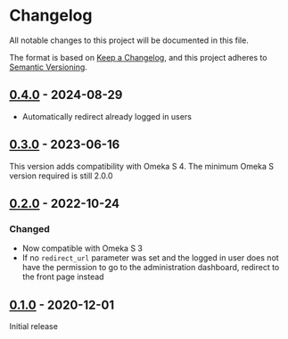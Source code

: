 # Changelog
All notable changes to this project will be documented in this file.

The format is based on [Keep a Changelog](https://keepachangelog.com/en/1.0.0/),
and this project adheres to [Semantic Versioning](https://semver.org/spec/v2.0.0.html).

## [0.4.0] - 2024-08-29

- Automatically redirect already logged in users

## [0.3.0] - 2023-06-16

This version adds compatibility with Omeka S 4. The minimum Omeka S version
required is still 2.0.0

## [0.2.0] - 2022-10-24

### Changed

- Now compatible with Omeka S 3
- If no `redirect_url` parameter was set and the logged in user does not have
  the permission to go to the administration dashboard, redirect to the front
  page instead

## [0.1.0] - 2020-12-01

Initial release

[0.4.0]: https://github.com/biblibre/omeka-s-module-RedirectAfterLogin/releases/tag/v0.4.0
[0.3.0]: https://github.com/biblibre/omeka-s-module-RedirectAfterLogin/releases/tag/v0.3.0
[0.2.0]: https://github.com/biblibre/omeka-s-module-RedirectAfterLogin/releases/tag/v0.2.0
[0.1.0]: https://github.com/biblibre/omeka-s-module-RedirectAfterLogin/releases/tag/v0.1.0
